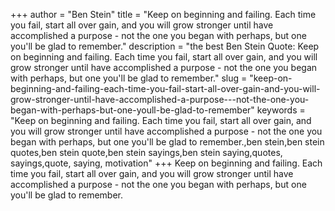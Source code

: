 +++
author = "Ben Stein"
title = "Keep on beginning and failing. Each time you fail, start all over gain, and you will grow stronger until have accomplished a purpose - not the one you began with perhaps, but one you'll be glad to remember."
description = "the best Ben Stein Quote: Keep on beginning and failing. Each time you fail, start all over gain, and you will grow stronger until have accomplished a purpose - not the one you began with perhaps, but one you'll be glad to remember."
slug = "keep-on-beginning-and-failing-each-time-you-fail-start-all-over-gain-and-you-will-grow-stronger-until-have-accomplished-a-purpose---not-the-one-you-began-with-perhaps-but-one-youll-be-glad-to-remember"
keywords = "Keep on beginning and failing. Each time you fail, start all over gain, and you will grow stronger until have accomplished a purpose - not the one you began with perhaps, but one you'll be glad to remember.,ben stein,ben stein quotes,ben stein quote,ben stein sayings,ben stein saying,quotes, sayings,quote, saying, motivation"
+++
Keep on beginning and failing. Each time you fail, start all over gain, and you will grow stronger until have accomplished a purpose - not the one you began with perhaps, but one you'll be glad to remember.
